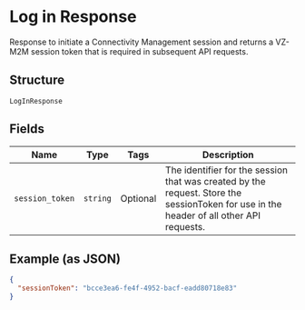 
# Log in Response

Response to initiate a Connectivity Management session and returns a VZ-M2M session token that is required in subsequent API requests.

## Structure

`LogInResponse`

## Fields

| Name | Type | Tags | Description |
|  --- | --- | --- | --- |
| `session_token` | `string` | Optional | The identifier for the session that was created by the request. Store the sessionToken for use in the header of all other API requests. |

## Example (as JSON)

```json
{
  "sessionToken": "bcce3ea6-fe4f-4952-bacf-eadd80718e83"
}
```

